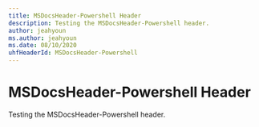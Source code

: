 ```yaml
---
title: MSDocsHeader-Powershell Header
description: Testing the MSDocsHeader-Powershell header.
author: jeahyoun
ms.author: jeahyoun
ms.date: 08/10/2020
uhfHeaderId: MSDocsHeader-Powershell
---
```


# MSDocsHeader-Powershell Header

Testing the MSDocsHeader-Powershell header.
